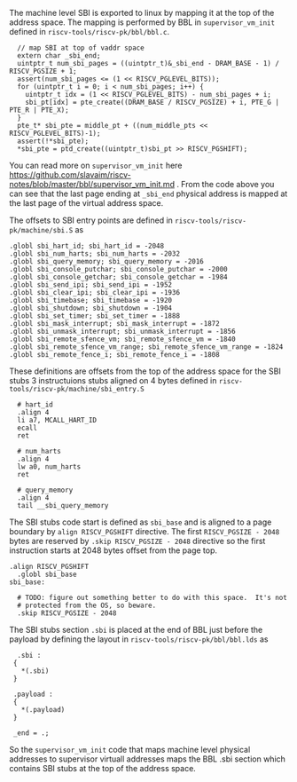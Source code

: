 
The machine level SBI is exported to linux by mapping it at the top of the address space.
The mapping is performed by BBL in ```supervisor_vm_init``` defined in ```riscv-tools/riscv-pk/bbl/bbl.c```.

```
  // map SBI at top of vaddr space
  extern char _sbi_end;
  uintptr_t num_sbi_pages = ((uintptr_t)&_sbi_end - DRAM_BASE - 1) / RISCV_PGSIZE + 1;
  assert(num_sbi_pages <= (1 << RISCV_PGLEVEL_BITS));
  for (uintptr_t i = 0; i < num_sbi_pages; i++) {
    uintptr_t idx = (1 << RISCV_PGLEVEL_BITS) - num_sbi_pages + i;
    sbi_pt[idx] = pte_create((DRAM_BASE / RISCV_PGSIZE) + i, PTE_G | PTE_R | PTE_X);
  }
  pte_t* sbi_pte = middle_pt + ((num_middle_pts << RISCV_PGLEVEL_BITS)-1);
  assert(!*sbi_pte);
  *sbi_pte = ptd_create((uintptr_t)sbi_pt >> RISCV_PGSHIFT);
```

You can read more on ```supervisor_vm_init``` here https://github.com/slavaim/riscv-notes/blob/master/bbl/supervisor_vm_init.md . From the code above you can see that the last page ending at ```_sbi_end``` physical address is mapped at the last page of the virtual address space.

The offsets to SBI entry points are defined in ```riscv-tools/riscv-pk/machine/sbi.S``` as
```
.globl sbi_hart_id; sbi_hart_id = -2048
.globl sbi_num_harts; sbi_num_harts = -2032
.globl sbi_query_memory; sbi_query_memory = -2016
.globl sbi_console_putchar; sbi_console_putchar = -2000
.globl sbi_console_getchar; sbi_console_getchar = -1984
.globl sbi_send_ipi; sbi_send_ipi = -1952
.globl sbi_clear_ipi; sbi_clear_ipi = -1936
.globl sbi_timebase; sbi_timebase = -1920
.globl sbi_shutdown; sbi_shutdown = -1904
.globl sbi_set_timer; sbi_set_timer = -1888
.globl sbi_mask_interrupt; sbi_mask_interrupt = -1872
.globl sbi_unmask_interrupt; sbi_unmask_interrupt = -1856
.globl sbi_remote_sfence_vm; sbi_remote_sfence_vm = -1840
.globl sbi_remote_sfence_vm_range; sbi_remote_sfence_vm_range = -1824
.globl sbi_remote_fence_i; sbi_remote_fence_i = -1808
```

These definitions are offsets from the top of the address space for the SBI stubs 3 instructuions stubs aligned on 4 bytes defined in ```riscv-tools/riscv-pk/machine/sbi_entry.S```
```
  # hart_id
  .align 4
  li a7, MCALL_HART_ID
  ecall
  ret

  # num_harts
  .align 4
  lw a0, num_harts
  ret

  # query_memory
  .align 4
  tail __sbi_query_memory
```

The SBI stubs code start is defined as ```sbi_base``` and is aligned to a page boundary by ```align RISCV_PGSHIFT``` directive. The first ```RISCV_PGSIZE - 2048``` bytes are reserved by ```.skip RISCV_PGSIZE - 2048``` directive so the first instruction starts at 2048 bytes offset from the page top. 
```
.align RISCV_PGSHIFT
  .globl sbi_base
sbi_base:

  # TODO: figure out something better to do with this space.  It's not
  # protected from the OS, so beware.
  .skip RISCV_PGSIZE - 2048
```
 The SBI stubs section ```.sbi``` is placed at the end of BBL just before the payload by defining the layout in ```riscv-tools/riscv-pk/bbl/bbl.lds``` as
 ```
   .sbi :
  {
    *(.sbi)
  }

  .payload :
  {
    *(.payload)
  }

  _end = .;
 ```

So the ```supervisor_vm_init``` code that maps machine level physical addresses to supervisor virtuall addresses maps the BBL .sbi section which contains SBI stubs at the top of the address space.

